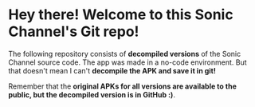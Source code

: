 # Hey there! Welcome to this Sonic Channel's Git repo!

The following repository consists of **decompiled versions** of the Sonic Channel source code.
The app was made in a no-code environment. But that doesn't mean I can't **decompile the APK and save it in git!**

Remember that the **original APKs for all versions are available to the public, but the decompiled version is in GitHub :)**.





